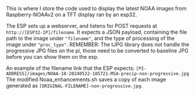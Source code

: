 This is where I store the code used to display the latest NOAA images from Raspberry-NOAAv2 on a TFT display ran by an esp32.

The ESP sets up a webserver, and listens for POST requests at `http://[ESP32-IP]/filename`. It expects a JSON payload, containing the file path to the image under `"filename"`, and the type of processing of the image under `"proc_type"`.
REMEMBER: The tJPG library does not handle the progressive JPG files on the pi, those need to be converted to baseline JPG before you can show them on the esp. 

An example of the filename link that the ESP expects: 
`[PI-ADDRESS]/images/NOAA-18-20240522-105721-MSA-precip-non-progressive.jpg`
The modified Noaa_enhancements.sh saves a copy of each image generated as `[ORIGINAL-FILENAME]-non-progressive.jpg`.
